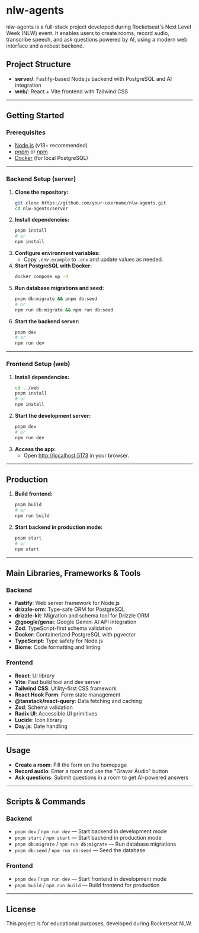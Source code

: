 # nlw-agents

nlw-agents is a full-stack project developed during Rocketseat's Next Level Week (NLW) event. It enables users to create rooms, record audio, transcribe speech, and ask questions powered by AI, using a modern web interface and a robust backend.

## Project Structure

- **server/**: Fastify-based Node.js backend with PostgreSQL and AI integration
- **web/**: React + Vite frontend with Tailwind CSS

---

## Getting Started

### Prerequisites

- [Node.js](https://nodejs.org/) (v18+ recommended)
- [pnpm](https://pnpm.io/) or [npm](https://www.npmjs.com/)
- [Docker](https://www.docker.com/) (for local PostgreSQL)

---

### Backend Setup (server)

1. **Clone the repository:**
   ```sh
   git clone https://github.com/your-username/nlw-agents.git
   cd nlw-agents/server
   ```
2. **Install dependencies:**
   ```sh
   pnpm install
   # or
   npm install
   ```
3. **Configure environment variables:**
   - Copy `.env.example` to `.env` and update values as needed.
4. **Start PostgreSQL with Docker:**
   ```sh
   docker compose up -d
   ```
5. **Run database migrations and seed:**
   ```sh
   pnpm db:migrate && pnpm db:seed
   # or
   npm run db:migrate && npm run db:seed
   ```
6. **Start the backend server:**
   ```sh
   pnpm dev
   # or
   npm run dev
   ```

---

### Frontend Setup (web)

1. **Install dependencies:**
   ```sh
   cd ../web
   pnpm install
   # or
   npm install
   ```
2. **Start the development server:**
   ```sh
   pnpm dev
   # or
   npm run dev
   ```
3. **Access the app:**
   - Open [http://localhost:5173](http://localhost:5173) in your browser.

---

## Production

1. **Build frontend:**
   ```sh
   pnpm build
   # or
   npm run build
   ```
2. **Start backend in production mode:**
   ```sh
   pnpm start
   # or
   npm start
   ```

---

## Main Libraries, Frameworks & Tools

### Backend
- **Fastify**: Web server framework for Node.js
- **drizzle-orm**: Type-safe ORM for PostgreSQL
- **drizzle-kit**: Migration and schema tool for Drizzle ORM
- **@google/genai**: Google Gemini AI API integration
- **Zod**: TypeScript-first schema validation
- **Docker**: Containerized PostgreSQL with pgvector
- **TypeScript**: Type safety for Node.js
- **Biome**: Code formatting and linting

### Frontend
- **React**: UI library
- **Vite**: Fast build tool and dev server
- **Tailwind CSS**: Utility-first CSS framework
- **React Hook Form**: Form state management
- **@tanstack/react-query**: Data fetching and caching
- **Zod**: Schema validation
- **Radix UI**: Accessible UI primitives
- **Lucide**: Icon library
- **Day.js**: Date handling

---

## Usage

- **Create a room**: Fill the form on the homepage
- **Record audio**: Enter a room and use the "Gravar Áudio" button
- **Ask questions**: Submit questions in a room to get AI-powered answers

---

## Scripts & Commands

### Backend
- `pnpm dev` / `npm run dev` — Start backend in development mode
- `pnpm start` / `npm start` — Start backend in production mode
- `pnpm db:migrate` / `npm run db:migrate` — Run database migrations
- `pnpm db:seed` / `npm run db:seed` — Seed the database

### Frontend
- `pnpm dev` / `npm run dev` — Start frontend in development mode
- `pnpm build` / `npm run build` — Build frontend for production

---

## License

This project is for educational purposes, developed during Rocketseat NLW.
